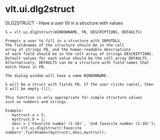 # vlt.ui.dlg2struct

  DLG2STRUCT - Have a user fill in a structure with values
 
    S = vlt.ui.dlg2struct(WINDOWNAME, FN, DESCRIPTIONS, DEFAULTS)
 
    Prompts a user to fill in a structure with INPUTDLG.
    The fieldnames of the structure should be in the cell
    array of strings FN, and the human-readable descriptions
    of each field should be in the cell array of strings DESCRIPTIONS.
    Default values for each value should be the cell array DEFAULTS.
    Alternatively, DEFAULTS can be a structure with field names that 
    match those in FN.
 
    The dialog window will have a name WINDOWNAME.
 
    S will be a struct with fields FN. If the user clicks cancel, then
    S will be empty ([]).
 
    This function is only appropriate for simple structure values
    such as numbers and strings.
    
    Example:
       mystruct.a = 5;
       mystruct.b = 1;
       desc = {'Favorite number (1-10)', '2nd favorite number (1-10)'};
       s = vlt.ui.dlg2struct('Favorite numbers',fieldnames(mystruct),desc,mystruct);
